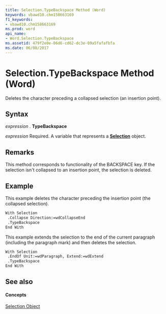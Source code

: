 ```yaml
---
title: Selection.TypeBackspace Method (Word)
keywords: vbawd10.chm158663169
f1_keywords:
- vbawd10.chm158663169
ms.prod: word
api_name:
- Word.Selection.TypeBackspace
ms.assetid: 479f2e0e-06d6-cd62-dc3e-09a5fafafbfa
ms.date: 06/08/2017
---
```



# Selection.TypeBackspace Method (Word)

Deletes the character preceding a collapsed selection (an insertion point).


## Syntax

 _expression_ . **TypeBackspace**

 _expression_ Required. A variable that represents a **[Selection](Word.Selection.md)** object.


## Remarks

This method corresponds to functionality of the BACKSPACE key. If the selection isn't collapsed to an insertion point, the selection is deleted.


## Example

This example deletes the character preceding the insertion point (the collapsed selection).


```vb
With Selection 
 .Collapse Direction:=wdCollapseEnd 
 .TypeBackspace 
End With
```

This example extends the selection to the end of the current paragraph (including the paragraph mark) and then deletes the selection.




```vb
With Selection 
 .EndOf Unit:=wdParagraph, Extend:=wdExtend 
 .TypeBackspace 
End With
```


## See also


#### Concepts


[Selection Object](Word.Selection.md)

